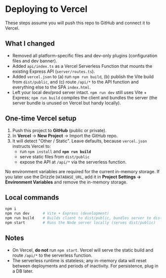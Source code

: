 # Deploying to Vercel

These steps assume you will push this repo to GitHub and connect it to Vercel.

## What I changed

- Removed all platform-specific files and dev-only plugins (configuration files and dev banner).
- Added `api/index.ts` as a Vercel Serverless Function that mounts the existing Express API (`server/routes.ts`).
- Added `vercel.json` to (a) run `npm run build`, (b) publish the Vite build from `dist/public`, and (c) route `/api/*` to the API function and everything else to the SPA `index.html`.
- Left your local dev/prod server intact. `npm run dev` still uses Vite + Express; `npm run build` compiles the client and bundles the server (the server bundle is unused on Vercel but handy locally).

## One-time Vercel setup

1. Push this project to **GitHub** (public or private).
2. In **Vercel** → **New Project** → Import the GitHub repo.
3. It will detect "Other / Static". Leave defaults, because `vercel.json` instructs Vercel to:
   - run `npm install` and **`npm run build`**
   - serve static files from `dist/public`
   - expose the API at `/api/*` via the serverless function.

No environment variables are required for the current in-memory storage. If you later use the Drizzle `DATABASE_URL`, add it in **Project Settings → Environment Variables** and remove the in-memory storage.

## Local commands

```bash
npm i
npm run dev      # Vite + Express (development)
npm run build    # Builds client to dist/public, bundles server to dist/index.js
npm start        # Runs the Node server locally (serves dist/public)
```

## Notes

- On Vercel, **do not** run `npm start`. Vercel will serve the static build and route `/api/*` to the serverless function.
- The serverless runtime is stateless; any in-memory data will reset between deployments and periods of inactivity. For persistence, plug in a DB later.
